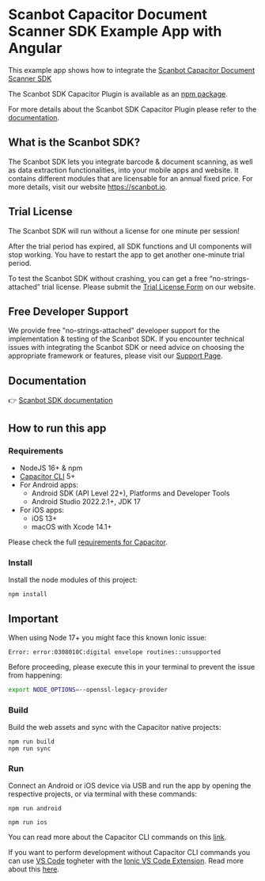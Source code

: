 # Scanbot Capacitor Document Scanner SDK Example App with Angular

This example app shows how to integrate the [Scanbot Capacitor Document Scanner SDK](https://docs.scanbot.io/document-scanner-sdk/capacitor/introduction/)

The Scanbot SDK Capacitor Plugin is available as an [npm package](https://www.npmjs.com/package/capacitor-plugin-scanbot-sdk).

For more details about the Scanbot SDK Capacitor Plugin please refer to the [documentation](https://docs.scanbot.io/document-scanner-sdk/capacitor/).

## What is the Scanbot SDK?

The Scanbot SDK lets you integrate barcode & document scanning, as well as data extraction functionalities, into your mobile apps and website. It contains different modules that are licensable for an annual fixed price. For more details, visit our website https://scanbot.io.


## Trial License

The Scanbot SDK will run without a license for one minute per session!

After the trial period has expired, all SDK functions and UI components will stop working. You have to restart the app to get another one-minute trial period.

To test the Scanbot SDK without crashing, you can get a free “no-strings-attached” trial license. Please submit the [Trial License Form](https://scanbot.io/trial/) on our website.

## Free Developer Support

We provide free "no-strings-attached" developer support for the implementation & testing of the Scanbot SDK.
If you encounter technical issues with integrating the Scanbot SDK or need advice on choosing the appropriate
framework or features, please visit our [Support Page](https://docs.scanbot.io/support/).

## Documentation
👉 [Scanbot SDK documentation](https://docs.scanbot.io/document-scanner-sdk/capacitor/introduction/)

## How to run this app

### Requirements

- NodeJS 16+ & npm
- [Capacitor CLI](https://www.npmjs.com/package/@capacitor/cli) 5+
- For Android apps:
    * Android SDK (API Level 22+), Platforms and Developer Tools
    * Android Studio 2022.2.1+, JDK 17
- For iOS apps: 
    * iOS 13+
    * macOS with Xcode 14.1+

Please check the full [requirements for Capacitor](https://capacitorjs.com/docs/getting-started/environment-setup).

### Install

Install the node modules of this project:

```
npm install
```

## Important
When using Node 17+ you might face this known Ionic issue: 

```
Error: error:0308010C:digital envelope routines::unsupported
```

Before proceeding, please execute this in your terminal to prevent the issue from happening:

```bash
export NODE_OPTIONS=--openssl-legacy-provider
```

### Build

Build the web assets and sync with the Capacitor native projects:

```
npm run build
npm run sync
```

### Run

Connect an Android or iOS device via USB and run the app by opening the respective projects, or via terminal with these commands:

```
npm run android
```

```
npm run ios
```

You can read more about the Capacitor CLI commands on this [link](https://capacitorjs.com/docs/cli).

If you want to perform development without Capacitor CLI commands you can use [VS Code](https://code.visualstudio.com/) togheter with the [Ionic VS Code Extension](https://marketplace.visualstudio.com/items?itemName=ionic.ionic). Read more about this [here](https://capacitorjs.com/docs/vscode/getting-started).